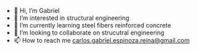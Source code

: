 - 👋 Hi, I’m Gabriel
- 👀 I’m interested in structural engineering
- 🌱 I’m currently learning steel fibers reinforced concrete
- 💞️ I’m looking to collaborate on strucutral engineering
- 📫 How to reach me carlos.gabriel.espinoza.reina@gmail.com

<!---
GabrielEspinozaR/GabrielEspinozaR is a ✨ special ✨ repository because its `README.md` (this file) appears on your GitHub profile.
You can click the Preview link to take a look at your changes.
--->
